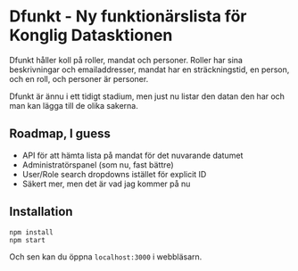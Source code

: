 # Dfunkt - Ny funktionärslista för Konglig Datasktionen

Dfunkt håller koll på roller, mandat och personer. Roller har sina beskrivningar och emailaddresser, mandat har en sträckningstid, en person, och en roll, och personer är personer.

Dfunkt är ännu i ett tidigt stadium, men just nu listar den datan den har och man kan lägga till de olika sakerna.

## Roadmap, I guess

 * API för att hämta lista på mandat för det nuvarande datumet
 * Administratörspanel (som nu, fast bättre)
 * User/Role search dropdowns istället för explicit ID
 * Säkert mer, men det är vad jag kommer på nu

## Installation

    npm install
    npm start

Och sen kan du öppna `localhost:3000` i webbläsarn.
